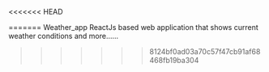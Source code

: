 <<<<<<< HEAD

=======
Weather_app
ReactJs based web application that shows current weather conditions and more...... 
>>>>>>> 8124bf0ad03a70c57f47cb91af68468fb19ba304
